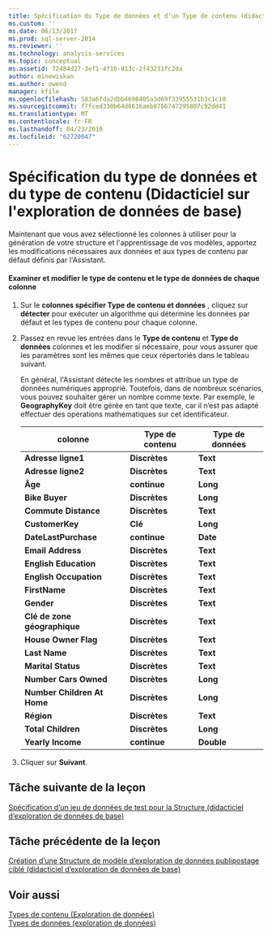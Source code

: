 ```yaml
---
title: Spécification du Type de données et d’un Type de contenu (didacticiel d’exploration de données de base) | Microsoft Docs
ms.custom: ''
ms.date: 06/13/2017
ms.prod: sql-server-2014
ms.reviewer: ''
ms.technology: analysis-services
ms.topic: conceptual
ms.assetid: 72484d27-3ef1-4f16-813c-2f43231fc2da
author: minewiskan
ms.author: owend
manager: kfile
ms.openlocfilehash: 583a6fda2dbb4698405a3d69f33955531b3c1c10
ms.sourcegitcommit: f7fced330b64d6616aeb8766747295807c92dd41
ms.translationtype: MT
ms.contentlocale: fr-FR
ms.lasthandoff: 04/23/2019
ms.locfileid: "62720047"
---
```

# <a name="specifying-the-data-type-and-content-type-basic-data-mining-tutorial"></a>Spécification du type de données et du type de contenu (Didacticiel sur l'exploration de données de base)
  Maintenant que vous avez sélectionné les colonnes à utiliser pour la génération de votre structure et l'apprentissage de vos modèles, apportez les modifications nécessaires aux données et aux types de contenu par défaut définis par l'Assistant.  
  
#### <a name="review-and-modify-content-type-and-data-type-for-each-column"></a>Examiner et modifier le type de contenu et le type de données de chaque colonne  
  
1.  Sur le **colonnes spécifier Type de contenu et données** , cliquez sur **détecter** pour exécuter un algorithme qui détermine les données par défaut et les types de contenu pour chaque colonne.  
  
2.  Passez en revue les entrées dans le **Type de contenu** et **Type de données** colonnes et les modifier si nécessaire, pour vous assurer que les paramètres sont les mêmes que ceux répertoriés dans le tableau suivant.  
  
     En général, l'Assistant détecte les nombres et attribue un type de données numériques approprié. Toutefois, dans de nombreux scénarios, vous pouvez souhaiter gérer un nombre comme texte. Par exemple, le **GeographyKey** doit être gérée en tant que texte, car il n’est pas adapté effectuer des opérations mathématiques sur cet identificateur.  
  
    |colonne|Type de contenu|Type de données|  
    |------------|------------------|---------------|  
    |**Adresse ligne1**|**Discrètes**|**Text**|  
    |**Adresse ligne2**|**Discrètes**|**Text**|  
    |**Âge**|**continue**|**Long**|  
    |**Bike Buyer**|**Discrètes**|**Long**|  
    |**Commute Distance**|**Discrètes**|**Text**|  
    |**CustomerKey**|**Clé**|**Long**|  
    |**DateLastPurchase**|**continue**|**Date**|  
    |**Email Address**|**Discrètes**|**Text**|  
    |**English Education**|**Discrètes**|**Text**|  
    |**English Occupation**|**Discrètes**|**Text**|  
    |**FirstName**|**Discrètes**|**Text**|  
    |**Gender**|**Discrètes**|**Text**|  
    |**Clé de zone géographique**|**Discrètes**|**Text**|  
    |**House Owner Flag**|**Discrètes**|**Text**|  
    |**Last Name**|**Discrètes**|**Text**|  
    |**Marital Status**|**Discrètes**|**Text**|  
    |**Number Cars Owned**|**Discrètes**|**Long**|  
    |**Number Children At Home**|**Discrètes**|**Long**|  
    |**Région**|**Discrètes**|**Text**|  
    |**Total Children**|**Discrètes**|**Long**|  
    |**Yearly Income**|**continue**|**Double**|  
  
3.  Cliquer sur **Suivant**.  
  
## <a name="next-task-in-lesson"></a>Tâche suivante de la leçon  
 [Spécification d’un jeu de données de test pour la Structure &#40;didacticiel d’exploration de données de base&#41;](../../2014/tutorials/specifying-a-testing-data-set-for-the-structure-basic-data-mining-tutorial.md)  
  
## <a name="previous-task-in-lesson"></a>Tâche précédente de la leçon  
 [Création d’une Structure de modèle d’exploration de données publipostage ciblé &#40;didacticiel d’exploration de données de base&#41;](../../2014/tutorials/creating-a-targeted-mailing-mining-model-structure-basic-data-mining-tutorial.md)  
  
## <a name="see-also"></a>Voir aussi  
 [Types de contenu &#40;Exploration de données&#41;](../../2014/analysis-services/data-mining/content-types-data-mining.md)   
 [Types de données &#40;exploration de données&#41;](../../2014/analysis-services/data-mining/data-types-data-mining.md)  
  
  
